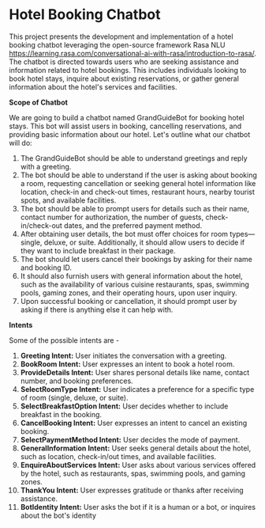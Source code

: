 # Hotel Booking Chatbot
This project presents the development and implementation of a hotel booking chatbot leveraging the open-source framework Rasa NLU https://learning.rasa.com/conversational-ai-with-rasa/introduction-to-rasa/. The chatbot is directed towards users who are seeking assistance and information related to hotel bookings. This includes individuals looking to book hotel stays, inquire about existing reservations, or gather 
general information about the hotel's services and facilities. 

**Scope of Chatbot**

We are going to build a chatbot named GrandGuideBot for booking hotel stays. This bot will assist users in booking, cancelling reservations, and providing basic information about our hotel. Let's outline what our chatbot will do:
1. The GrandGuideBot should be able to understand greetings and reply with a greeting.
2. The bot should be able to understand if the user is asking about booking a room, requesting cancellation or seeking general hotel information like location, check-in and check-out times, restaurant hours, nearby tourist spots, and available facilities.
3. The bot should be able to prompt users for details such as their name, contact number for authorization, the number of guests, check-in/check-out dates, and the preferred payment method.
4. After obtaining user details, the bot must offer choices for room types—single, deluxe, or suite. Additionally, it should allow users to decide if they want to include breakfast in their package.
5. The bot should let users cancel their bookings by asking for their name and booking ID.
6. It should also furnish users with general information about the hotel, such as the availability of various cuisine restaurants, spas, swimming pools, gaming zones, and their operating hours, upon user inquiry.
7. Upon successful booking or cancellation, it should prompt user by asking if there is anything else it can help with.

**Intents**

Some of the possible intents are -
1. **Greeting Intent:** User initiates the conversation with a greeting.
2. **BookRoom Intent:** User expresses an intent to book a hotel room.
3. **ProvideDetails Intent:** User shares personal details like name, contact number, and booking 
preferences.
4. **SelectRoomType Intent:** User indicates a preference for a specific type of room (single, deluxe, or 
suite).
5. **SelectBreakfastOption Intent:** User decides whether to include breakfast in the booking.
6. **CancelBooking Intent:** User expresses an intent to cancel an existing booking.
7. **SelectPaymentMethod Intent:** User decides the mode of payment.
8. **GeneralInformation Intent:** User seeks general details about the hotel, such as location, check-in/out 
times, and available facilities.
9. **EnquireAboutServices Intent:** User asks about various services offered by the hotel, such as 
restaurants, spas, swimming pools, and gaming zones.
10. **ThankYou Intent:** User expresses gratitude or thanks after receiving assistance.
11. **BotIdentity Intent:** User asks the bot if it is a human or a bot, or inquires about the bot's identity
